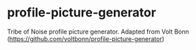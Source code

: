 # profile-picture-generator

Tribe of Noise profile picture generator. Adapted from Volt Bonn (https://github.com/voltbonn/profile-picture-generator)